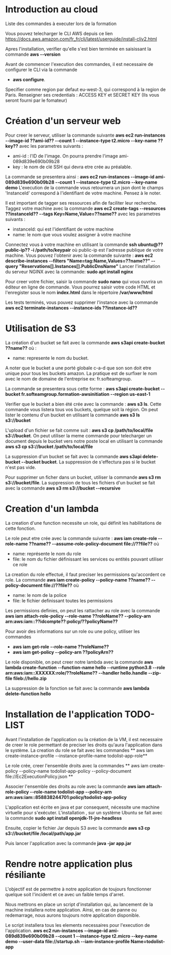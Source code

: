 # Introduction au cloud
Liste des commandes à executer lors de la formation

Vous pouvez telecharger le CLI AWS depuis ce lien https://docs.aws.amazon.com/fr_fr/cli/latest/userguide/install-cliv2.html

Apres l'installation, verifier qu'elle s'est bien terminée en saisissant la commande **aws --version**

Avant de commencer l'execution des commandes, il est necessaire de configurer le CLI via la commande 
* **aws configure**.

Specifier comme region par defaut eu-west-3, qui correspond à la region de Paris.
Renseigner ses credentials : ACCESS KEY et SECRET KEY (Ils vous seront fourni par le fomateur)


 # Création d'un serveur web
 Pour creer le serveur, utiliser la commande suivante 
 **aws ec2 run-instances --image-id ??ami-id?? --count 1 --instance-type t2.micro --key-name ??key??** 
 avec les parametres suivants : 
 * ami-id : l'ID de l'image. On pourra prendre l'image ami-089d839e690b09b28
 * key : le nom de clé SSH qui devra etre crée au préalable.
 
 La commande se presentera ainsi : **aws ec2 run-instances --image-id ami-089d839e690b09b28 --count 1 --instance-type t2.micro --key-name demo**
 L'execution de la commande vous retournera un json dont le champs 'InstanceId' correspond à l'identifiant de votre machine. Pensez à le noter.
 
 Il est important de tagger ses ressources afin de faciliter leur recherche. Taggez votre machine avec la commande 
 **aws ec2 create-tags --resources ??instanceId?? --tags Key=Name,Value=??name??**
 avec les parametres suivants :
 * instanceId: qui est l'identifiant de votre machine
 * name: le nom que vous voulez assigner à votre machine
 
 Connectez vous à votre machine en utilisant la commande **ssh ubuntu@??public-ip?? -i /path/to/keypair** où public-ip est l'adresse publique de votre machine.
 Vous pouvez l'obtenir avec la commande suivante :
 **aws ec2 describe-instances --filters "Name=tag:Name,Values=??name??" --query "Reservations[].Instances[].PublicDnsName"**
 Lancer l'installation du serveur NGINX avec la commande: 
 **sudo apt install nginx**
 
 Pour creer votre fichier, saisir la commande **sudo nano** qui vous ouvrira un éditeur en ligne de commande. Vous pourrez saisir votre code HTML et l'enregister sous le nom **index.html** dans le répertoire **/var/www/html**
 
 Les tests terminés, vous pouvez supprimer l'instance avec la commande 
 **aws ec2 terminate-instances --instance-ids ??instance-id??**

 # Utilisation de S3
 La création d'un bucket se fait avec la commande **aws s3api create-bucket ??name??** où :
 * name: represente le nom du bucket. 
 
 A noter que le bucket a une porté globale c-a-d que son son doit etre unique pour tous les buckets amazon. La pratique est de surfixer le nom avec le nom de domaine de l'entreprise ex: fr.softeamgroup.
 
 La commande se presentera sous cette forme : 
 **aws s3api create-bucket --bucket fr.softeamgroup.formation-awsinitiation --region us-east-1**
 
 Verifier que le bucket a bien été crée avec la commande : **aws s3 ls**. Cette commande vous listera tous vos buckets, quelque soit la région. On peut lister le contenu d'un bucket en utilisant la commande 
 **aws s3 ls s3://bucket**
 
 L'upload d'un fichier se fait comme suit : **aws s3 cp /path/to/local/file s3://bucket**.
 On peut utiliser la meme commande pour telecharger un document depuis le bucket vers notre poste local en utilisant la commande 
 **aws s3 cp s3://bucket /path/to/local/file**
 
 La suppression d'un bucket se fait avec la commande 
 **aws s3api delete-bucket --bucket bucket**. 
 La suppression de s'effectura pas si le bucket n'est pas vide.
 
 Pour supprimer un ficher dans un bucket, utiliser la commande **aws s3 rm s3://bucket/file**. La suppression de tous les fichiers d'un bucket se fait avec la commande 
 **aws s3 rm s3://bucket --recursive**
 
 # Creation d'un lambda
 La creation d'une function necessite un role, qui définit les habilitations de cette fonction.
 
 Le role peut etre crée avec la commande suivante : 
 **aws iam create-role --role-name ??name?? --assume-role-policy-document file://??file??** où
 * name: représente le nom du role
 * file: le nom du fichier définissant les services ou entités pouvant utiliser ce role
 
 La creation du role effectué, il faut preciser les permissions qu'accordent ce role.
 La commande **aws iam create-policy --policy-name ??name?? --policy-document file://??file??** où
 * name: le nom de la police
 * file: le fichier definissant toutes les permissions
 
 Les permissions definies, on peut les rattacher au role avec la commande 
 **aws iam attach-role-policy --role-name ??roleName?? --policy-arn arn:aws:iam::??idcompte??:policy/??policyName??**
 
 Pour avoir des informations sur un role ou une policy, utiliser les commandes 
 * **aws iam get-role --role-name ??roleName??**
 * **aws iam get-policy --policy-arn ??policyArn??**
 
 Le role disponible, on peut creer notre lambda avec la commande **aws lambda create-function --function-name hello --runtime python3.8 --role arn:aws:iam::XXXXXX:role/??roleName?? --handler hello.handle --zip-file fileb://hello.zip**
 
 La suppression de la fonction se fait avec la commande **aws lambda delete-function hello**
 
 # Installation de l'application TODO-LIST
 Avant l'installation de l'application ou la création de la VM, il est necessaire de creer le role permettant de preciser les droits qu'aura l'application dans le système.
 La creation du role se fait avec les commandes 
 ** aws iam create-instance-profile --instance-profile-name todolist-app-role**
 
 Le role crée, creer l'ensemble droits avec la commandes 
 ** aws iam create-policy --policy-name todolist-app-policy --policy-document file://Ec2ExecutionPolicy.json **
 
 Associer l'ensemble des droits au role avec la commande 
 **aws iam attach-role-policy --role-name todolist-app --policy-arn arn:aws:iam::858838244701:policy/todolist-app-policy**
 
 L'application est écrite en java et par consequent, nécessite une machine virtuelle pour s'exécuter. L'installation ,
 sur un système Ubuntu se fait avec la commande **sudo apt install openjdk-11-jre-headless**
 
 Ensuite, copier le fichier Jar depuis S3 avec la commande **aws s3 cp s3://bucket/file /local/path/app.jar**
 
 Puis lancer l'application avec la commande **java -jar app.jar**
 
 # Rendre notre application plus résiliante
 L'objectif est de permettre à notre application de toujours fonctionner quelque soit l'incident et ce avec un faible temps d'arret. 
 
 Nous mettrons en place un script d'installation qui, au lancement de la machine installera notre application. Ainsi, en cas de panne ou redemarrage, nous aurons toujours
 notre application disponible. 
 
 Le script installera tous les elements necessaires pour l'execution de l'application.
 **aws ec2 run-instances --image-id ami-089d839e690b09b28 --count 1 --instance-type t2.micro --key-name demo --user-data file://startup.sh --iam-instance-profile Name=todolist-app**
 
